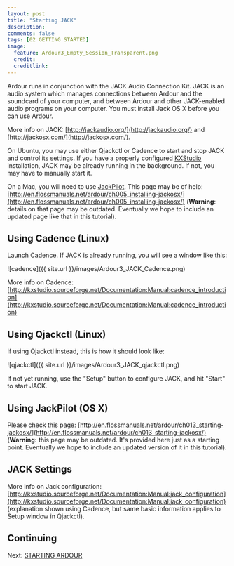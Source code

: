 ```yaml
---
layout: post
title: "Starting JACK"
description:
comments: false 
tags: [02 GETTING STARTED]
image:
  feature: Ardour3_Empty_Session_Transparent.png
  credit:  
  creditlink:  
---
```


Ardour runs in conjunction with the JACK Audio Connection Kit. JACK is an audio system which manages connections between Ardour and the soundcard of your computer, and between Ardour and other JACK-enabled audio programs on your computer. You must install Jack OS X before you can use Ardour.

More info on JACK: [http://jackaudio.org/](http://jackaudio.org/) and [http://jackosx.com/](http://jackosx.com/).

On Ubuntu, you may use either Qjackctl or Cadence to start and stop JACK and control its settings.
If you have a properly configured [KXStudio](http://kxstudio.sourceforge.net/) installation, JACK may be already running in the background. If not, you may have to manually start it.

On a Mac, you will need to use [JackPilot](http://www.jackosx.com/). This page may be of help: [http://en.flossmanuals.net/ardour/ch005_installing-jackosx/](http://en.flossmanuals.net/ardour/ch005_installing-jackosx/) (**Warning**: details on that page may be outdated. Eventually we hope to include an updated page like that in this tutorial).

## Using Cadence (Linux)

Launch Cadence. If JACK is already running, you will see a window like this:

![cadence]({{ site.url }}/images/Ardour3_JACK_Cadence.png)

More info on Cadence: [http://kxstudio.sourceforge.net/Documentation:Manual:cadence_introduction](http://kxstudio.sourceforge.net/Documentation:Manual:cadence_introduction)

## Using Qjackctl (Linux)

If using Qjackctl instead, this is how it should look like:

![qjackctl]({{ site.url }}/images/Ardour3_JACK_qjackctl.png)

If not yet running, use the "Setup" button to configure JACK, and hit "Start" to start JACK.

## Using JackPilot (OS X)

Please check this page: [http://en.flossmanuals.net/ardour/ch013_starting-jackosx/](http://en.flossmanuals.net/ardour/ch013_starting-jackosx/) (**Warning:** this page may be outdated. It's provided here just as a starting point. Eventually we hope to include an updated version of it in this tutorial).

## JACK Settings

More info on Jack configuration: [http://kxstudio.sourceforge.net/Documentation:Manual:jack_configuration](http://kxstudio.sourceforge.net/Documentation:Manual:jack_configuration) (explanation shown using Cadence, but same basic information applies to Setup window in Qjackctl).

## Continuing

Next: [STARTING ARDOUR](../starting-ardour-on-ubuntu)
